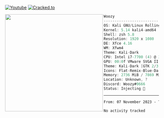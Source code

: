 [![Youtube](https://img.shields.io/youtube/channel/subscribers/UCnOipMsHmErfo09-mpcXcmA?color=bd93f9&label=Youtube&style=flat-square)](https://www.youtube.com/channel/UCnOipMsHmErfo09-mpcXcmA)
[![Cracked.to](https://img.shields.io/static/v1?style=flat-square&label=Cracked.to&message=3daWoozy&color=bd93f9)](https://cracked.to/3DaWoozy)

<img align="left" src="https://media.discordapp.net/attachments/887792026236629042/918601622865707038/nkNejJEpxhuc-9dlvQVZIlvbbE7hENdkACW7vgHTN4I.jpg" alt="" width="320" /> 

```csharp
Woozy
-------------------------
OS: Kali GNU/Linux Rolling x86_64
Kernel: 5.14 kali4-amd64
Shell: zsh 5.8
Resolution: 1920 x 1080
DE: Xfce 4.16
WM: Xfwm4
Theme: Kali-Dark 
CPU: Intel i7-7700 (4) @ 3.599 GHz
GPU: 00:0f VMware SVGA II Adapter
Theme: Kali-Dark [GTK 2/3]
Icons: Flat-Remix-Blue-Dark [GTK 2/3]
Memory: 2736 MiB / 7869 MiB
Location: Unknown, ?
Discord: Woozy#0666
Status: Injecting 🧛
```

-----
<!--START_SECTION:waka-->

```txt
From: 07 November 2023 - To: 14 November 2023

No activity tracked
```

<!--END_SECTION:waka-->
